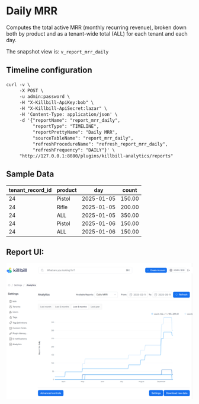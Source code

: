 # Daily MRR

Computes the total active MRR (monthly recurring revenue), broken down both by product and as a tenant-wide total (ALL) for each tenant and each day.

The snapshot view is: `v_report_mrr_daily`

## Timeline configuration

```
curl -v \
     -X POST \
     -u admin:password \
     -H "X-Killbill-ApiKey:bob" \
     -H "X-Killbill-ApiSecret:lazar" \
     -H 'Content-Type: application/json' \
     -d '{"reportName": "report_mrr_daily",
          "reportType": "TIMELINE",
          "reportPrettyName": "Daily MRR",
          "sourceTableName": "report_mrr_daily",
          "refreshProcedureName": "refresh_report_mrr_daily",
          "refreshFrequency": "DAILY"}' \
     "http://127.0.0.1:8080/plugins/killbill-analytics/reports"
```

## Sample Data

| tenant_record_id | product | day        | count  |
| ---------------- | ------- | ---------- |--------|
| 24               | Pistol  | 2025-01-05 | 150.00 |
| 24               | Rifle   | 2025-01-05 | 200.00 |
| 24               | ALL     | 2025-01-05 | 350.00 |
| 24               | Pistol  | 2025-01-06 | 150.00 |
| 24               | ALL     | 2025-01-06 | 150.00 |


## Report UI:

![daily-mrr.png](daily-mrr.png)